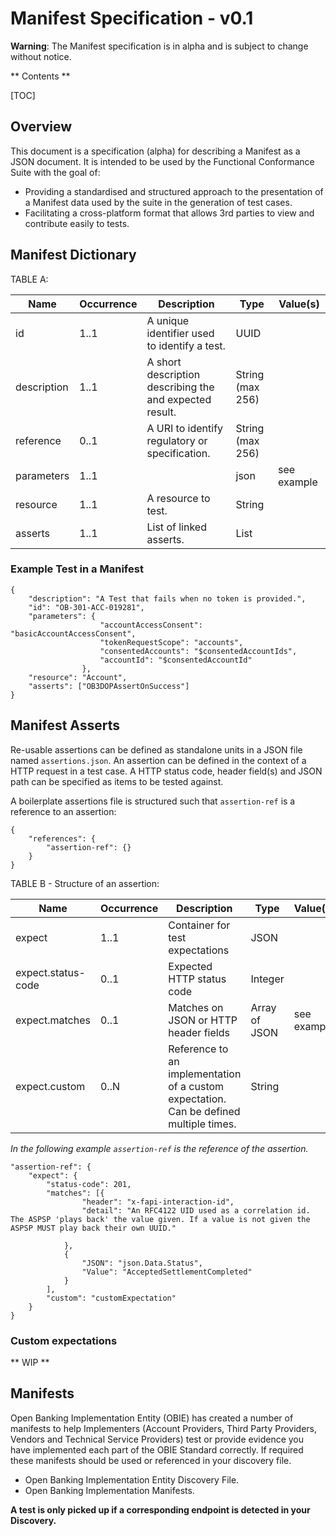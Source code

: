 # Manifest Specification - v0.1

**Warning**: The Manifest specification is in alpha and is subject to change without notice.

** Contents **

[TOC]

## Overview

This document is a specification (alpha) for describing a Manifest as a JSON document.  It is intended to be used by the Functional Conformance Suite with the goal of:

* Providing a standardised and structured approach to the presentation of a Manifest data used by the suite in the generation of test cases.
* Facilitating a cross-platform format that allows 3rd parties to view and contribute easily to tests.

## Manifest Dictionary

TABLE A:

| Name        | Occurrence | Description                                             | Type             | Value(s)    |
|-------------|------------|---------------------------------------------------------|------------------|-------------|
| id          | 1..1       | A unique identifier used to identify a test.            | UUID             |             |
| description | 1..1       | A short description describing the and expected result. | String (max 256) |             |
| reference   | 0..1       | A URI to identify regulatory or specification.          | String (max 256) |             |
| parameters  | 1..1       |                                                         | json             | see example |
| resource    | 1..1       | A resource to test.                                     | String           |             |
| asserts     | 1..1       | List of linked asserts.                                 | List             |             |

### Example Test in a Manifest

    {
        "description": "A Test that fails when no token is provided.",
        "id": "OB-301-ACC-019281",
        "parameters": {
                        "accountAccessConsent": "basicAccountAccessConsent",
                        "tokenRequestScope": "accounts",
                        "consentedAccounts": "$consentedAccountIds",
                        "accountId": "$consentedAccountId"
                    },
        "resource": "Account",
        "asserts": ["OB3DOPAssertOnSuccess"]
    }

## Manifest Asserts

Re-usable assertions can be defined as standalone units in a JSON file named `assertions.json`. An assertion can be defined in
the context of a HTTP request in a test case. A HTTP status code, header field(s) and JSON path can be specified as items to be
tested against.

A boilerplate assertions file is structured such that `assertion-ref` is a reference to an assertion:

    {
        "references": {
            "assertion-ref": {}
        }
    }

TABLE B - Structure of an assertion:

| Name                  | Occurrence | Description                                             | Type             | Value(s)    |
|-----------------------|------------|---------------------------------------------------------|------------------|-------------|
| expect                | 1..1       | Container for test expectations                         | JSON             |             |
| expect.status-code    | 0..1       | Expected HTTP status code                               | Integer          |             |
| expect.matches        | 0..1       | Matches on JSON or HTTP header fields                   | Array of JSON    | see example |
| expect.custom         | 0..N       | Reference to an implementation of a custom expectation. Can be defined multiple times.  | String           |             |

_In the following example `assertion-ref` is the reference of the assertion._
    
    "assertion-ref": {
        "expect": {
            "status-code": 201,
            "matches": [{
                    "header": "x-fapi-interaction-id",
                    "detail": "An RFC4122 UID used as a correlation id. The ASPSP 'plays back' the value given. If a value is not given the ASPSP MUST play back their own UUID."
    
                },
                {
                    "JSON": "json.Data.Status",
                    "Value": "AcceptedSettlementCompleted"
                }
            ],
            "custom": "customExpectation"
        }
    }

### Custom expectations

** WIP **

## Manifests

Open Banking Implementation Entity (OBIE) has created a number of manifests to help Implementers (Account Providers, Third Party Providers, Vendors and Technical Service Providers) test or provide evidence you have implemented each part of the OBIE Standard correctly. If required these manifests should be used or referenced in your discovery file. 

* Open Banking Implementation Entity Discovery File.
* Open Banking Implementation Manifests.

**A test is only picked up if a corresponding endpoint is detected in your Discovery.**
